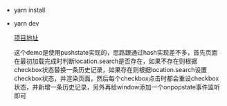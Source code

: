* yarn install
* yarn dev

    [项目地址](https://zjinxing.github.io/ife2018/%E9%9B%B6%E5%9F%BA%E7%A1%80%E5%AD%A6%E9%99%A2/js%E9%83%A8%E5%88%86/day39to41/pushState/dist/index.html)  
    
    这个demo是使用pushstate实现的，思路跟通过hash实现差不多，首先页面在最初加载完成时判断location.search是否存在，如果不存在则根据checkbox状态替换一条历史记录，如果存在则根据location.search设置checkbox状态，并渲染页面，然后每个checkbox点击时都会重设checkbox状态，并新增一条历史记录，另外再给window添加一个onpopstate事件监听即可